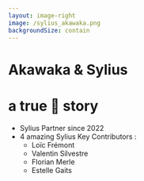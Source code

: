 ```yaml
---
layout: image-right
image: /sylius_akawaka.png
backgroundSize: contain
---
```


# Akawaka & Sylius
# a true 💖 story

<v-clicks>

*  Sylius Partner since 2022
* 4 amazing Sylius Key Contributors :
    * Loïc Frémont
    * Valentin Silvestre
    * Florian Merle
    * Estelle Gaits
  
</v-clicks>
